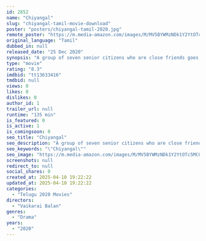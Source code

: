 ```yaml
---
id: 2852
name: "Chiyangal"
slug: "chiyangal-tamil-movie-download"
poster: "posters/chiyangal-tamil-2020.jpg"
remote_poster: "https://m.media-amazon.com/images/M/MV5BYWMzNDk1Y2YtOTc5MC00ZmVlLTkwNzYtNjgwMjExMDA5NDI3XkEyXkFqcGdeQXVyMTI3NTQ2Nzc3._V1_SX300.jpg"
original_language: "Tamil"
dubbed_in: null
released_date: "25 Dec 2020"
synopsis: "A group of seven senior citizens who are close friends goes to Chennai from their village to help realize one of their dreams. However, fate had other plans for them."
type: "movie"
rating: "8.3"
imdbid: "tt13633416"
tmdbid: null
views: 0
likes: 0
dislikes: 0
author_id: 1
trailer_url: null
runtime: "135 min"
is_featured: 0
is_active: 1
is_comingsoon: 0
seo_title: "Chiyangal"
seo_description: "A group of seven senior citizens who are close friends goes to Chennai from their village to help realize one of their dreams. However, fate had other plans for them."
seo_keywords: "\"Chiyangal\""
seo_image: "https://m.media-amazon.com/images/M/MV5BYWMzNDk1Y2YtOTc5MC00ZmVlLTkwNzYtNjgwMjExMDA5NDI3XkEyXkFqcGdeQXVyMTI3NTQ2Nzc3._V1_SX300.jpg"
screenshots: null
redirect_to: null
social_shares: 0
created_at: 2025-04-10 19:22:22
updated_at: 2025-04-10 19:22:22
categories:
  - "Telugu 2020 Movies"
directors:
  - "Vaikarai Balan"
genres:
  - "Drama"
years:
  - "2020"
---
```

